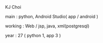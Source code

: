 KJ Choi

main : python, Android Studio( app / android )

working : Web / jsp, java, xml(postgresql)

year : 27 ( python 1, app 3 )
